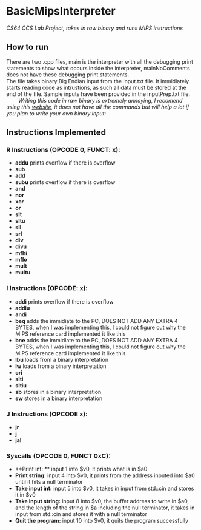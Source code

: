# BasicMipsInterpreter
*CS64 CCS Lab Project, takes in raw binary and runs MIPS instructions*

## How to run
There are two .cpp files, main is the interpreter with all the debugging print statements to show what occurs inside the interpreter, mainNoComments does not have these debugging print statements.\
The file takes binary Big Endian input from the input.txt file. It immidiately starts reading code as intrustions, as such all data must be stored at the end of the file. Sample inputs have been provided in the inputPrep.txt file. \
&nbsp;&nbsp;&nbsp;&nbsp;&nbsp;&nbsp;&nbsp; *Writing this code in raw binary is extremely annoying, I recomend using this [website](https://mips-converter.jeffsieu.com/), it does not have all the commands but will help a lot if you plan to write your own binary input:*

## Instructions Implemented

### R Instructions (OPCODE 0, FUNCT: x):

- **addu** prints overflow if there is overflow
- **sub**
- **add**
- **subu** prints overflow if there is overflow
- **and**
- **nor**
- **xor**
- **or**
- **slt**
- **sltu**
- **sll**
- **srl**
- **div**
- **divu**
- **mfhi**
- **mflo**
- **mult**
- **multu**

### I Instructions (OPCODE: x):

- **addi** prints overflow if there is overflow
- **addiu**
- **andi**
- **beq** adds the immidiate to the PC, DOES NOT ADD ANY EXTRA 4 BYTES, when I was implementing this, I could not figure out why the MIPS reference card implemented it like this
- **bne** adds the immidiate to the PC, DOES NOT ADD ANY EXTRA 4 BYTES, when I was implementing this, I could not figure out why the MIPS reference card implemented it like this
- **lbu** loads from a binary interpretation
- **lw** loads from a binary interpretation
- **ori**
- **slti**
- **sltiu**
- **sb** stores in a binary interpretation
- **sw** stores in a binary interpretation

### J Instructions (OPCODE x):

- **jr**
- **j** 
- **jal**

### Syscalls (OPCODE 0, FUNCT 0xC):
- **Print int: ** input 1 into $v0, it prints what is in $a0
- **Print string:** input 4 into $v0, it prints from the address inputed into $a0 until it hits a null terminator
- **Take input int:** input 5 into $v0, it takes in input from std::cin and stores it in $v0
- **Take input string:** input 8 into $v0, the buffer address to write in $a0, and the length of the string in $a including the null terminator, it takes in input from std::cin and stores it with a null terminator
- **Quit the program:** input 10 into $v0, it quits the program successfully
